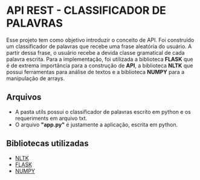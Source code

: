 #  API REST - CLASSIFICADOR DE PALAVRAS 

Esse projeto tem como objetivo introduzir o conceito de API. Foi construído um classificador de palavras que recebe uma frase aleatória do usuário. A partir dessa frase, o usuário recebe a devida classe gramatical de cada palavra escrita. Para a implementação, foi utilizada a biblioteca <b>FLASK</b> que é de extrema importância para a construção de <b>API</b>, a biblioteca  <b>NLTK</b> que possui ferramentas para análise de textos e  a biblioteca  <b>NUMPY</b> para a manipulação de arrays.

## Arquivos
*   A pasta utils possui o classificador de palavras escrito em python e os requeriments em arquivo txt.
*   O arquivo <b>"app.py"</b> é justamente a aplicação, escrita em python.

## Bibliotecas utilizadas
* [NLTK](https://www.nltk.org/) 
* [FLASK](https://flask.palletsprojects.com/en/2.2.0/)
* [NUMPY](https://numpy.org/)
